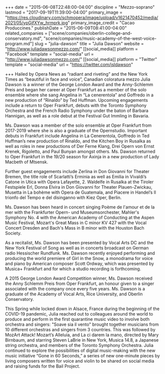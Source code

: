 +++
date = "2015-06-08T22:48:00-04:00"
discipline = "Mezzo-soprano"
lastmod = "2017-09-19T11:39:00-04:00"
primary_image = "https://res.cloudinary.com/schmopera/image/upload/v1621470452/media/2021/05/ypGjfXYw_hrmprk.jpg"
primary_image_credit = "Cacao Produccines."
publishDate = "2015-06-09T08:41:00-04:00"
related_companies = ["scene/companies/oberlin-college-and-conservatory.md", "scene/companies/music-academy-of-the-west-voice-program.md"]
slug = "julia-dawson"
title = "Julia Dawson"
website = "http://www.juliadawsonmezzo.com/"
[[social_media]]
platform = "Facebook"
template = "social-media"
url = "http://www.juliadawsonmezzo.com/"
[[social_media]]
platform = "Twitter"
template = "social-media"
url = "https://twitter.com/jsldawson"

+++
Hailed by Opera News as “radiant and riveting” and the New York Times as “beautiful in face and voice”, Canadian coloratura mezzo Julia Dawson is a winner of the George London Award and the Anny-Schlemm Preis and began her career at Oper Frankfurt as a member of the solo ensemble where she sang Angelina in “La cenerentola” and Goffredo in a new production of “Rinaldo” by Ted Huffman. Upcoming engagements include a return to Oper Frankfurt, debuts with the Toronto Symphony Orchestra and the French Radio Symphony under the baton of Barbara Hannigan, as well as a role debut at the Festival Gut Immling in Bavaria. 

Ms. Dawson was a member of the solo ensemble at Oper Frankfurt from 2017-2019 where she is also a graduate of the Opernstudio. Important debuts in Frankfurt include Angelina in La Cenerentola, Goffredo in Ted Huffman’s new production of Rinaldo, and the Kitchen Boy in Rusalka as well as roles in new productions of Der Ferne Klang, Drei Opern von Ernst Krenek, Rigoletto, and Paul Bunyan amongst others. Ms. Dawson returned to Oper Frankfurt in the 19/20 season for Axinja in a new production of Lady Macbeth of Mtsensk. 

Further guest engagements include Zerlina in Don Giovanni for Theater Bremen, the title role of Scarlatti’s Erminia as well as Emilia in Vivaldi’s Catone in Utica with Opera Lafayette, 2. Waldelfe in Rusalka at the Tiroler Festspiele Erl, Donna Elvira in Don Giovanni for Theater Plauen-Zwickau, Musetta in La bohème with Opera de Guatemala, and Piacere in Handel’s Il trionfo del Tempo e del disinganno with Kiez Oper, Berlin. 

Ms. Dawson has been heard in concert singing Poème de l'amour et de la mer with the Frankfurter Opern- und Museumsorchester, Mahler's Symphony No. 4 with the American Academy of Conducting at the Aspen Music Festival, Mozart's Great Mass in C minor KV 427 with the Vocal Concert Dresden and Bach's Mass in B minor with the Houston Bach Society. 

As a recitalist, Ms. Dawson has been presented by Vocal Arts DC and the New York Festival of Song as well as in concerts broadcast on German radio Hessischer Rundfunk. Ms. Dawson recently enjoyed performing and producing the world premiere of Girl in the Snow, a monodrama for voice and piano by American composer Scott Ordway, which was presented by Musica+ Frankfurt and for which a studio recording is forthcoming. 

A 2015 George London Award Competition winner, Ms. Dawson received the Anny Schlemm Preis from Oper Frankfurt, an honour given to a singer associated with the company once every five years. Ms. Dawson is a graduate of the Academy of Vocal Arts, Rice University, and Oberlin Conservatory. 

This Spring while locked down in Alsace, France during the beginning of the COVID-19 pandemic, Julia reached out to colleagues around the world to produce and perform in the first quarantine music video to involve both orchestra and singers: "Soave sia il vento" brought together musicians from 10 different orchestras and singers from 3 countries. This was followed by MozArt Attack! Mozart’s Alleluia, and La ci darem la mano, directed by Mary Birnbaum, and starring Steven LaBrie in New York, Musica 14.8, a Japanese string orchestra, and members of the Toronto Symphony Orchestra. Julia continued to explore the possibilities of digital music-making with the new music initiative “Gone in 60 Seconds,” a series of new one-minute pieces by living composers written for voice and violin to be shared on social media and raising funds for the Bail Project.